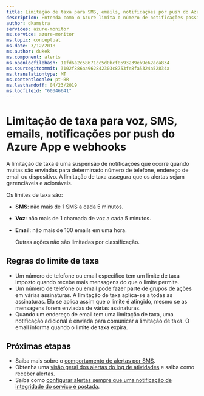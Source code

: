 ```yaml
---
title: Limitação de taxa para SMS, emails, notificações por push do Azure App e webhooks
description: Entenda como o Azure limita o número de notificações possíveis de webhook, email, push do Azure App ou SMS de um grupo de ações.
author: dkamstra
services: azure-monitor
ms.service: azure-monitor
ms.topic: conceptual
ms.date: 3/12/2018
ms.author: dukek
ms.component: alerts
ms.openlocfilehash: 11fd6a2c58671cc5d0bcf0593239eb9e62aca834
ms.sourcegitcommit: 3102f886aa962842303c8753fe8fa5324a52834a
ms.translationtype: MT
ms.contentlocale: pt-BR
ms.lasthandoff: 04/23/2019
ms.locfileid: "60346641"
---
```

# <a name="rate-limiting-for-voice-sms-emails-azure-app-push-notifications-and-webhook-posts"></a>Limitação de taxa para voz, SMS, emails, notificações por push do Azure App e webhooks
A limitação de taxa é uma suspensão de notificações que ocorre quando muitas são enviadas para determinado número de telefone, endereço de email ou dispositivo. A limitação de taxa assegura que os alertas sejam gerenciáveis e acionáveis.

Os limites de taxa são:

- **SMS**: não mais de 1 SMS a cada 5 minutos.
- **Voz**: não mais de 1 chamada de voz a cada 5 minutos.
- **Email**: não mais de 100 emails em uma hora.
 
  Outras ações não são limitadas por classificação.

## <a name="rate-limit-rules"></a>Regras do limite de taxa
- Um número de telefone ou email específico tem um limite de taxa imposto quando recebe mais mensagens do que o limite permite.
- Um número de telefone ou email pode fazer parte de grupos de ações em várias assinaturas. A limitação de taxa aplica-se a todas as assinaturas. Ela se aplica assim que o limite é atingido, mesmo se as mensagens forem enviadas de várias assinaturas.
- Quando um endereço de email tem uma limitação de taxa, uma notificação adicional é enviada para comunicar a limitação de taxa. O email informa quando o limite de taxa expira.

## <a name="next-steps"></a>Próximas etapas ##
* Saiba mais sobre o [comportamento de alertas por SMS](alerts-sms-behavior.md).
* Obtenha uma [visão geral dos alertas do log de atividades](alerts-overview.md) e saiba como receber alertas.  
* Saiba como [configurar alertas sempre que uma notificação de integridade do serviço é postada](../../azure-monitor/platform/alerts-activity-log-service-notifications.md).
